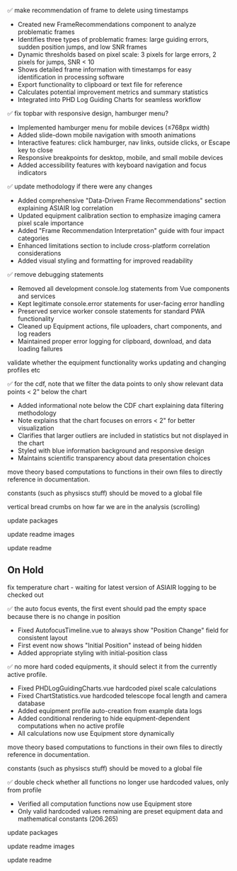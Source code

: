 ✅ make recommendation of frame to delete using timestamps
   - Created new FrameRecommendations component to analyze problematic frames
   - Identifies three types of problematic frames: large guiding errors, sudden position jumps, and low SNR frames
   - Dynamic thresholds based on pixel scale: 3 pixels for large errors, 2 pixels for jumps, SNR < 10
   - Shows detailed frame information with timestamps for easy identification in processing software
   - Export functionality to clipboard or text file for reference
   - Calculates potential improvement metrics and summary statistics
   - Integrated into PHD Log Guiding Charts for seamless workflow

✅ fix topbar with responsive design, hamburger menu?
   - Implemented hamburger menu for mobile devices (≤768px width)
   - Added slide-down mobile navigation with smooth animations
   - Interactive features: click hamburger, nav links, outside clicks, or Escape key to close
   - Responsive breakpoints for desktop, mobile, and small mobile devices
   - Added accessibility features with keyboard navigation and focus indicators

✅ update methodology if there were any changes
   - Added comprehensive "Data-Driven Frame Recommendations" section explaining ASIAIR log correlation
   - Updated equipment calibration section to emphasize imaging camera pixel scale importance
   - Added "Frame Recommendation Interpretation" guide with four impact categories
   - Enhanced limitations section to include cross-platform correlation considerations
   - Added visual styling and formatting for improved readability

✅ remove debugging statements 
   - Removed all development console.log statements from Vue components and services
   - Kept legitimate console.error statements for user-facing error handling
   - Preserved service worker console statements for standard PWA functionality
   - Cleaned up Equipment actions, file uploaders, chart components, and log readers
   - Maintained proper error logging for clipboard, download, and data loading failures

validate whether the equipment functionality works updating and changing profiles etc

✅ for the cdf, note that we filter the data points to only show relevant data points < 2" below the chart
   - Added informational note below the CDF chart explaining data filtering methodology
   - Note explains that the chart focuses on errors < 2" for better visualization
   - Clarifies that larger outliers are included in statistics but not displayed in the chart
   - Styled with blue information background and responsive design
   - Maintains scientific transparency about data presentation choices

move theory based computations to functions in their own files to directly reference in documentation.

constants (such as physiscs stuff) should be moved to a global file 

vertical bread crumbs on how far we are in the analysis (scrolling)

update packages

update readme images

update readme

## On Hold

fix temperature chart - waiting for latest version of ASIAIR logging to be checked out

✅ the auto focus events, the first event should pad the empty space because there is no change in position
   - Fixed AutofocusTimeline.vue to always show "Position Change" field for consistent layout
   - First event now shows "Initial Position" instead of being hidden
   - Added appropriate styling with initial-position class

✅ no more hard coded equipments, it should select it from the currently active profile.
   - Fixed PHDLogGuidingCharts.vue hardcoded pixel scale calculations
   - Fixed ChartStatistics.vue hardcoded telescope focal length and camera database
   - Added equipment profile auto-creation from example data logs
   - Added conditional rendering to hide equipment-dependent computations when no active profile
   - All calculations now use Equipment store dynamically

move theory based computations to functions in their own files to directly reference in documentation.

constants (such as physiscs stuff) should be moved to a global file 

✅ double check whether all functions no longer use hardcoded values, only from profile
   - Verified all computation functions now use Equipment store
   - Only valid hardcoded values remaining are preset equipment data and mathematical constants (206.265)


update packages

update readme images

update readme